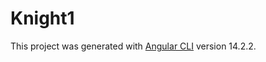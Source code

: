 # Knight1

This project was generated with [Angular CLI](https://github.com/angular/angular-cli) version 14.2.2.
